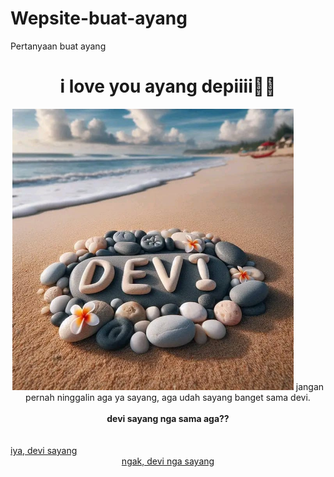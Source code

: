 # Wepsite-buat-ayang
Pertanyaan buat ayang
<!DOCTYPE html>
<html lang="en">
<head>
  <meta charset="UTF-8">
  <meta name="viewport" content="width=device-width, initial-scale=1.0">
  <meta http-equiv="X-UA-Compatible" content="ie=edge">
  <title>untuk devi punya aga</title>
</head>
<body>
  
  <center>
    <h1>i love you ayang depiiii🥰🥰</h1>
    <img width="450" height="450" src="devi.jpg"></img>
    <a>jangan pernah ninggalin aga ya sayang, aga udah sayang banget sama devi.</a>
    <br>
    <br>
    <b><a>devi sayang nga sama aga??</a></b>
    <br>
      </center>
      <br>
      <br>
    <a href="https://wa.me/6287717682382?text=Halo%20ayang%20aku%20juga%20sayang%20ama%20ayang%20kok,%20I%20LOVE%20YOU%20AGA%20SAYANG">iya, devi sayang</a>
        <center>
    <a href="https://wa.me/6287717682382?text=Halo%20ayang%20aku,%20aku%20ngak%20sayang%20sama%20aga,%20aga%20jelek%20huek🤮,%20devi%20jadi%20pengen%20muntah🤮🤮🤮">ngak, devi nga sayang</a>
  </center>
</body>
</html>
